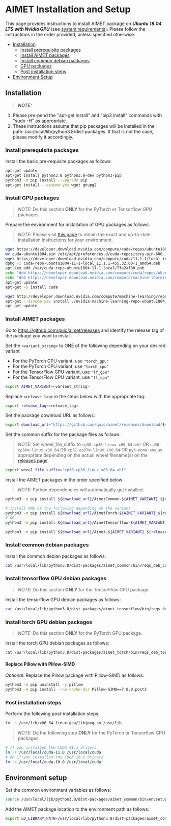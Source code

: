# AIMET Installation and Setup
This page provides instructions to install AIMET package on ***Ubuntu 18.04 LTS with Nvidia GPU*** (see [system requirements]( docker_install.md#requirements)). Please follow the instructions in the order provided, unless specified otherwise.

- [Installation](#installation)
    - [Install prerequisite packages](#install-prerequisite-packages)
    - [Install AIMET packages](#install-aimet-packages)
    - [Install common debian packages](#install-common-debian-packages)
    - [GPU packages](#install-GPU-packages)
    - [Post installation steps](#post-installation-steps)
- [Environment Setup](#environment-setup)

## Installation

> **_NOTE:_**  
 1. Please pre-pend the "apt-get install" and "pip3 install" commands with "sudo -H" as appropriate.
 2. These instructions assume that pip packages will be installed in the path: /usr/local/lib/python3.8/dist-packages. If that is not the case, please modify it accordingly.

### Install prerequisite packages
Install the basic pre-requisite packages as follows:
```bash
apt-get update
apt-get install python3.8 python3.8-dev python3-pip
python3 -m pip install --upgrade pip
apt-get install --assume-yes wget gnupg2
```

### Install GPU packages
> _NOTE:_ Do this section **ONLY** for the PyTorch or Tensorflow *GPU* packages.

Prepare the environment for installation of GPU packages as follows:
> _NOTE:_ Please visit [this page](https://developer.nvidia.com/cuda-11.1.1-download-archive) to obtain the exact and up-to-date installation instructions for your environment.

```bash
wget https://developer.download.nvidia.com/compute/cuda/repos/ubuntu1804/x86_64/cuda-ubuntu1804.pin
mv cuda-ubuntu1804.pin /etc/apt/preferences.d/cuda-repository-pin-600
wget https://developer.download.nvidia.com/compute/cuda/11.1.1/local_installers/cuda-repo-ubuntu1804-11-1-local_11.1.1-455.32.00-1_amd64.deb
dpkg -i cuda-repo-ubuntu1804-11-1-local_11.1.1-455.32.00-1_amd64.deb
apt-key add /var/cuda-repo-ubuntu1804-11-1-local/7fa2af80.pub
echo "deb https://developer.download.nvidia.com/compute/cuda/repos/ubuntu1804/x86_64 /" > /etc/apt/sources.list.d/cuda.list
echo "deb https://developer.download.nvidia.com/compute/machine-learning/repos/ubuntu1804/x86_64 /" > /etc/apt/sources.list.d/nvidia-ml.list
apt-get update
apt-get -y install cuda

wget http://developer.download.nvidia.com/compute/machine-learning/repos/ubuntu1804/x86_64/nvidia-machine-learning-repo-ubuntu1804_1.0.0-1_amd64.deb
apt-get --assume-yes install ./nvidia-machine-learning-repo-ubuntu1804_1.0.0-1_amd64.deb
apt-get update
```

### Install AIMET packages
Go to https://github.com/quic/aimet/releases and identify the release tag of the package you want to install. 

Set the `<variant_string>` to ONE of the following depending on your desired variant
- For the PyTorch GPU variant, use `"torch_gpu"`
- For the PyTorch CPU variant, use `"torch_cpu"`
- For the TensorFlow GPU variant, use `"tf_gpu"`
- For the TensorFlow CPU variant, use `"tf_cpu"`
```bash
export AIMET_VARIANT=<variant_string>
```

Replace `<release_tag>` in the steps below with the appropriate tag:
```bash
export release_tag=<release_tag>
```

Set the package download URL as follows:
```bash
export download_url="https://github.com/quic/aimet/releases/download/${release_tag}"
```

Set the common suffix for the package files as follows:
> _NOTE:_ Set wheel_file_suffix to `cp38-cp38-linux_x86_64.whl` OR `cp36-cp36m-linux_x86_64` OR `cp37-cp37m-linux_x86_64` OR `py3-none-any` as appropriate depending on the actual wheel filename(s) on the [releases page](https://github.com/quic/aimet/releases).
```bash
export wheel_file_suffix="cp38-cp38-linux_x86_64.whl"
```

Install the AIMET packages in the order specified below:
> _NOTE:_ Python dependencies will automatically get installed.
```bash
python3 -m pip install ${download_url}/AimetCommon-${AIMET_VARIANT}_${release_tag}-${wheel_file_suffix}

# Install ONE of the following depending on the variant
python3 -m pip install ${download_url}/AimetTorch-${AIMET_VARIANT}_${release_tag}-${wheel_file_suffix} -f https://download.pytorch.org/whl/torch_stable.html
# OR
python3 -m pip install ${download_url}/AimetTensorflow-${AIMET_VARIANT}_${release_tag}-${wheel_file_suffix}

python3 -m pip install ${download_url}/Aimet-${AIMET_VARIANT}_${release_tag}-${wheel_file_suffix}
```

### Install common debian packages
Install the common debian packages as follows:
```bash
cat /usr/local/lib/python3.8/dist-packages/aimet_common/bin/reqs_deb_common.txt | xargs apt-get --assume-yes install
```

### Install tensorflow GPU debian packages
> _NOTE:_ Do this section **ONLY** for the TensorFlow GPU package.

Install the tensorflow GPU debian packages as follows:
```bash
cat /usr/local/lib/python3.8/dist-packages/aimet_tensorflow/bin/reqs_deb_tf_gpu.txt | xargs apt-get --assume-yes install
```

### Install torch GPU debian packages
> _NOTE:_ Do this section **ONLY** for the PyTorch GPU package.

Install the torch GPU debian packages as follows:
```bash
cat /usr/local/lib/python3.8/dist-packages/aimet_torch/bin/reqs_deb_torch_gpu.txt | xargs apt-get --assume-yes install
```

#### Replace Pillow with Pillow-SIMD
*Optional*: Replace the Pillow package with Pillow-SIMD as follows:
```bash
python3 -m pip uninstall -y pillow
python3 -m pip install --no-cache-dir Pillow-SIMD==7.0.0.post3
```

### Post installation steps
Perform the following post-installation steps:
```bash
ln -s /usr/lib/x86_64-linux-gnu/libjpeg.so /usr/lib
```

> _NOTE:_ Do the following step **ONLY** for the PyTorch or Tensorflow GPU packages.
```bash
# If you installed the CUDA 11.x drivers
ln -s /usr/local/cuda-11.0 /usr/local/cuda
# OR if you installed the CUDA 10.x drivers
ln -s /usr/local/cuda-10.0 /usr/local/cuda
```

## Environment setup
Set the common environment variables as follows:
```bash
source /usr/local/lib/python3.8/dist-packages/aimet_common/bin/envsetup.sh
```

Add the AIMET package location to the environment path as follows:
```bash
export LD_LIBRARY_PATH=/usr/local/lib/python3.8/dist-packages/aimet_common:$LD_LIBRARY_PATH
```
